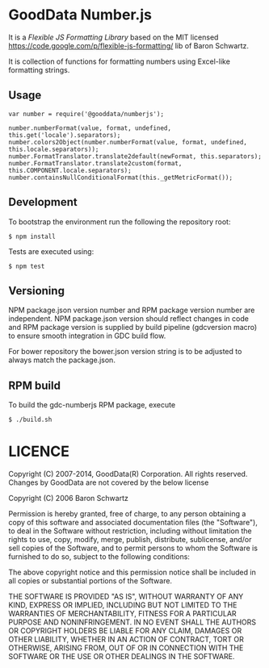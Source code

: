 GoodData Number.js
==================

It is a *Flexible JS Formatting Library* based on the MIT licensed
https://code.google.com/p/flexible-js-formatting/ lib of Baron Schwartz.

It is collection of functions for formatting numbers using Excel-like formatting strings.

Usage
-----
```
var number = require('@gooddata/numberjs');

number.numberFormat(value, format, undefined, this.get('locale').separators);
number.colors2Object(number.numberFormat(value, format, undefined, this.locale.separators));
number.FormatTranslator.translate2default(newFormat, this.separators);
number.FormatTranslator.translate2custom(format, this.COMPONENT.locale.separators);
number.containsNullConditionalFormat(this._getMetricFormat());
```
Development
-----------

To bootstrap the environment run the following the repository root:
```
$ npm install
```

Tests are executed using:
```
$ npm test
```

Versioning
----------

NPM package.json version number and RPM package version number are independent.
NPM package.json version should reflect changes in code and RPM package
version is supplied by build pipeline (gdcversion macro) to ensure smooth
integration in GDC build flow.

For bower repository the bower.json version string is to be adjusted to
always match the package.json.

RPM build
---------

To build the gdc-numberjs RPM package, execute
```
$ ./build.sh
```


LICENCE
=======

 Copyright (C) 2007-2014, GoodData(R) Corporation. All rights reserved.
 Changes by GoodData are not covered by the below license


 Copyright (C) 2006 Baron Schwartz <baron at sequent dot org>

 Permission is hereby granted, free of charge, to any person obtaining a copy
 of this software and associated documentation files (the "Software"), to deal
 in the Software without restriction, including without limitation the rights
 to use, copy, modify, merge, publish, distribute, sublicense, and/or sell
 copies of the Software, and to permit persons to whom the Software is
 furnished to do so, subject to the following conditions:

 The above copyright notice and this permission notice shall be included in
 all copies or substantial portions of the Software.

 THE SOFTWARE IS PROVIDED "AS IS", WITHOUT WARRANTY OF ANY KIND, EXPRESS OR
 IMPLIED, INCLUDING BUT NOT LIMITED TO THE WARRANTIES OF MERCHANTABILITY,
 FITNESS FOR A PARTICULAR PURPOSE AND NONINFRINGEMENT. IN NO EVENT SHALL THE
 AUTHORS OR COPYRIGHT HOLDERS BE LIABLE FOR ANY CLAIM, DAMAGES OR OTHER
 LIABILITY, WHETHER IN AN ACTION OF CONTRACT, TORT OR OTHERWISE, ARISING FROM,
 OUT OF OR IN CONNECTION WITH THE SOFTWARE OR THE USE OR OTHER DEALINGS IN
 THE SOFTWARE.
